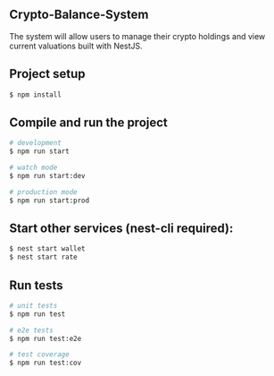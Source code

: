 ## Crypto-Balance-System

The system will allow users to manage their crypto holdings and view current valuations built with NestJS.

## Project setup

```bash
$ npm install
```

## Compile and run the project

```bash
# development
$ npm run start

# watch mode
$ npm run start:dev

# production mode
$ npm run start:prod
```

## Start other services (nest-cli required):

```bash
$ nest start wallet
$ nest start rate
```

## Run tests

```bash
# unit tests
$ npm run test

# e2e tests
$ npm run test:e2e

# test coverage
$ npm run test:cov
```

